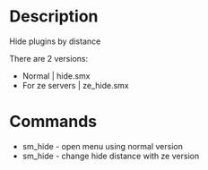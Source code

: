 # Description

Hide plugins by distance

There are 2 versions:

- Normal | hide.smx
- For ze servers | ze_hide.smx

# Commands

- sm_hide - open menu using normal version
- sm_hide <value> - change hide distance with ze version
